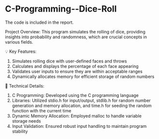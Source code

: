 # C-Programming--Dice-Roll

The code is included in the report.

Project Overview:
This program simulates the rolling of dice, providing insights into probability and randomness, which are crucial concepts in various fields.

💡 Key Features:

1. Simulates rolling dice with user-defined faces and throws
2. Calculates and displays the percentage of each face appearing
3. Validates user inputs to ensure they are within acceptable ranges
4. Dynamically allocates memory for efficient storage of random numbers

🔧 Technical Details:

1. C Programming: Developed using the C programming language
2. Libraries: Utilized stdio.h for input/output, stdlib.h for random number generation and memory allocation, and time.h for seeding the random function with the current time
3. Dynamic Memory Allocation: Employed malloc to handle variable storage needs
4. Input Validation: Ensured robust input handling to maintain program stability
   
